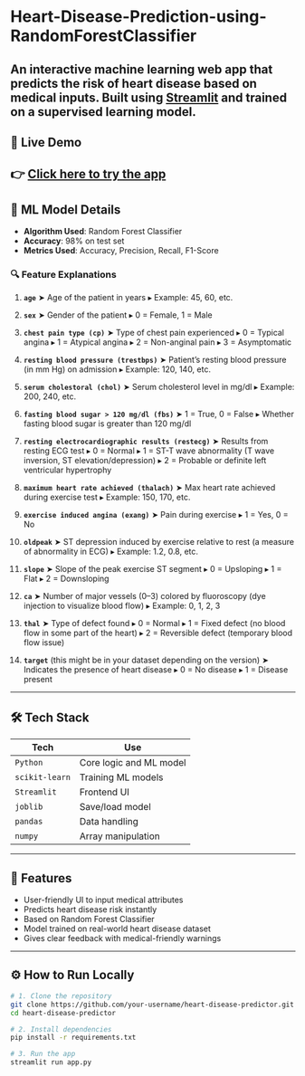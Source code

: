 # Heart-Disease-Prediction-using-RandomForestClassifier

An interactive machine learning web app that predicts the risk of heart disease based on medical inputs. Built using [Streamlit](https://streamlit.io/) and trained on a supervised learning model.
---

## 🚀 Live Demo

👉 [Click here to try the app](https://heart-disease-prediction-rf.streamlit.app/)
---
## 🧠 ML Model Details

- **Algorithm Used**: Random Forest Classifier  
- **Accuracy**: 98% on test set  
- **Metrics Used**: Accuracy, Precision, Recall, F1-Score  

### 🔍 **Feature Explanations**

1. **`age`**
   ➤ Age of the patient in years
   ▸ Example: 45, 60, etc.

2. **`sex`**
   ➤ Gender of the patient
   ▸ 0 = Female, 1 = Male

3. **`chest pain type (cp)`**
   ➤ Type of chest pain experienced
   ▸ 0 = Typical angina
   ▸ 1 = Atypical angina
   ▸ 2 = Non-anginal pain
   ▸ 3 = Asymptomatic

4. **`resting blood pressure (trestbps)`**
   ➤ Patient’s resting blood pressure (in mm Hg) on admission
   ▸ Example: 120, 140, etc.

5. **`serum cholestoral (chol)`**
   ➤ Serum cholesterol level in mg/dl
   ▸ Example: 200, 240, etc.

6. **`fasting blood sugar > 120 mg/dl (fbs)`**
   ➤ 1 = True, 0 = False
   ▸ Whether fasting blood sugar is greater than 120 mg/dl

7. **`resting electrocardiographic results (restecg)`**
   ➤ Results from resting ECG test
   ▸ 0 = Normal
   ▸ 1 = ST-T wave abnormality (T wave inversion, ST elevation/depression)
   ▸ 2 = Probable or definite left ventricular hypertrophy

8. **`maximum heart rate achieved (thalach)`**
   ➤ Max heart rate achieved during exercise test
   ▸ Example: 150, 170, etc.

9. **`exercise induced angina (exang)`**
   ➤ Pain during exercise
   ▸ 1 = Yes, 0 = No

10. **`oldpeak`**
    ➤ ST depression induced by exercise relative to rest (a measure of abnormality in ECG)
    ▸ Example: 1.2, 0.8, etc.

11. **`slope`**
    ➤ Slope of the peak exercise ST segment
    ▸ 0 = Upsloping
    ▸ 1 = Flat
    ▸ 2 = Downsloping

12. **`ca`**
    ➤ Number of major vessels (0–3) colored by fluoroscopy (dye injection to visualize blood flow)
    ▸ Example: 0, 1, 2, 3

13. **`thal`**
    ➤ Type of defect found
    ▸ 0 = Normal
    ▸ 1 = Fixed defect (no blood flow in some part of the heart)
    ▸ 2 = Reversible defect (temporary blood flow issue)

14. **`target`** (this might be in your dataset depending on the version)
    ➤ Indicates the presence of heart disease
    ▸ 0 = No disease
    ▸ 1 = Disease present
---

## 🛠️ Tech Stack

| Tech           | Use                         |
|----------------|-----------------------------|
| `Python`       | Core logic and ML model     |
| `scikit-learn` | Training ML models          |
| `Streamlit`    | Frontend UI                 |
| `joblib`       | Save/load model             |
| `pandas`       | Data handling               |
| `numpy`        | Array manipulation          |

---

## 📌 Features

- User-friendly UI to input medical attributes
- Predicts heart disease risk instantly
- Based on Random Forest Classifier
- Model trained on real-world heart disease dataset
- Gives clear feedback with medical-friendly warnings

---


## ⚙️ How to Run Locally

```bash
# 1. Clone the repository
git clone https://github.com/your-username/heart-disease-predictor.git
cd heart-disease-predictor

# 2. Install dependencies
pip install -r requirements.txt

# 3. Run the app
streamlit run app.py
